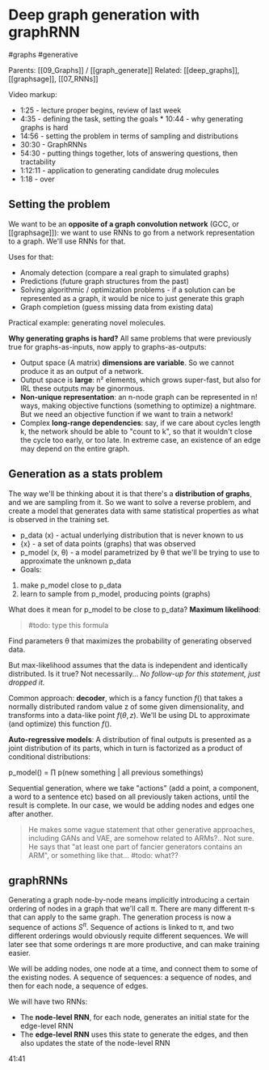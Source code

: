 # Deep graph generation with graphRNN

#graphs #generative

Parents: [[09_Graphs]] / [[graph_generate]]
Related:  [[deep_graphs]], [[graphsage]], [[07_RNNs]]

Video markup:
* 1:25 - lecture proper begins, review of last week
* 4:35 - defining the task, setting the goals
        * 10:44 - why generating graphs is hard
* 14:56 - setting the problem in terms of sampling and distributions
* 30:30 - GraphRNNs
* 54:30 - putting things together, lots of answering questions, then tractability
* 1:12:11 - application to generating candidate drug molecules
* 1:18 - over

## Setting the problem

We want to be an **opposite of a graph convolution network** (GCC, or [[graphsage]]): we want to use RNNs to go from a network representation to a graph. We'll use RNNs for that.

Uses for that:
* Anomaly detection (compare a real graph to simulated graphs)
* Predictions (future graph structures from the past)
* Solving algorithmic / optimization problems - if a solution can be represented as a graph, it would be nice to just generate this graph
* Graph completion (guess missing data from existing data)

Practical example: generating novel molecules.

**Why generating graphs is hard?** All same problems that were previously true for graphs-as-inputs, now apply to graphs-as-outputs:
* Output space (A matrix) **dimensions are variable**. So we cannot produce it as an output of a  network.
* Output space is **large**:  n² elements, which grows super-fast, but also for IRL these outputs may be ginormous.
* **Non-unique representation**: an n-node graph can be represented in n! ways, making objective functions (something to optimize) a nightmare. But we need an objective function if we want to train a network!
* Complex **long-range dependencies**: say, if we care about cycles length k, the network should be able to "count to k", so that it wouldn't close the cycle too early, or too late. In extreme case, an existence of an edge may depend on the entire graph.

## Generation as a stats problem

The way we'll be thinking about it is that there's a **distribution of graphs**, and we are sampling from it. So we want to solve a reverse problem, and create a model that generates data with same statistical properties as what is observed in the training set.
* p_data (x) - actual underlying distribution that is never known to us
* {x} - a set of data points (graphs) that was observed
* p_model (x, θ) - a model parametrized by θ that we'll be trying to use to approximate the unknown p_data
* Goals: 
1. make p_model close to p_data
2. learn to sample from p_model, producing points (graphs)

What does it mean for p_model to be close to p_data? **Maximum likelihood**:

> #todo: type this formula

Find parameters θ that maximizes the probability of generating observed data.

But max-likelihood assumes that the data is independent and identically distributed. Is it true? Not necessarily… _No follow-up for this statement, just dropped it._

Common approach: **decoder**, which is a fancy function $f()$ that takes a normally distributed random value z of some given dimensionality, and transforms into a data-like point $f(θ, z)$. We'll be using DL to approximate (and optimize) this function $f()$. 

**Auto-regressive models**: A distribution of final outputs is presented as a joint distribution of its parts, which in turn is factorized as a product of conditional distributions:

p_model() = $\prod$ p(new something  | all previous somethings)

Sequential  generation, where we take "actions" (add a point, a component, a word to a sentence etc) based on all previously taken actions, until the result is complete. In our case, we would be adding nodes and edges one after another.

> He makes some vague statement that other generative approaches, including GANs and VAE, are somehow related to ARMs?.. Not sure. He says that "at least one part of fancier generators contains an ARM", or something like that… #todo: what??

## graphRNNs

Generating a graph node-by-node means implicitly introducing a certain ordering of nodes in a graph that we'll call π. There are many different π-s that can apply to the same graph. The generation process is now a sequence of actions $S^π$. Sequence of actions is linked to π, and two different orderings would obviously requite different sequences. We will later see that some orderings π are more productive, and can make training easier.

We will be adding nodes, one node at a time, and connect them to some of the existing nodes. A sequence of sequences: a sequence of nodes, and then for each node, a sequence of edges.

We will have two RNNs:
* The **node-level RNN**, for each node, generates an initial state for the edge-level RNN
* The **edge-level RNN** uses this state to generate the edges, and then also updates the state of the node-level RNN

41:41